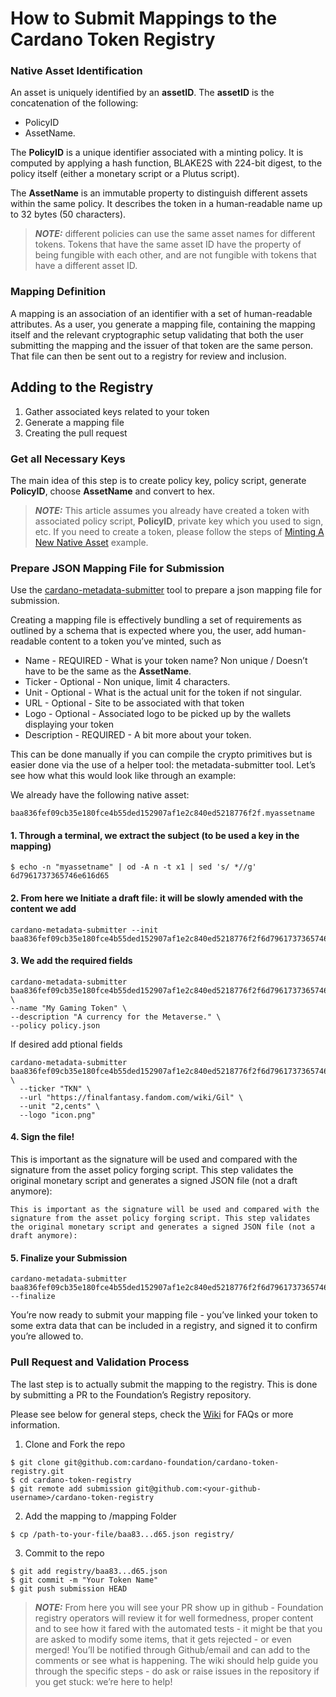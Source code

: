 # How to Submit Mappings to the Cardano Token Registry

### Native Asset Identification

An asset is uniquely identified by an **assetID**. The **assetID** is the concatenation of the following:
* PolicyID
* AssetName.

The **PolicyID** is a unique identifier associated with a minting policy. It is computed by applying a hash function, BLAKE2S with 224-bit digest, to the policy itself (either a monetary script or a Plutus script).

The **AssetName** is an immutable property to distinguish different assets within the same policy. It describes the token in a human-readable name up to 32 bytes (50 characters).

> **_NOTE:_** different policies can use the same asset names for different tokens. Tokens that have the same asset ID have the property of being fungible with each other, and are not fungible with tokens that have a different asset ID.

### Mapping Definition

A mapping is an association of an identifier with a set of human-readable attributes. As a user, you generate a mapping file, containing the mapping itself and the relevant cryptographic setup validating that both the user submitting the mapping and the issuer of that token are the same person. That file can then be sent out to a registry for review and inclusion.

## Adding to the Registry

1. Gather associated keys related to your token
2. Generate a mapping file
3. Creating the pull request

### Get all Necessary Keys

The main idea of this step is to create policy key, policy script, generate **PolicyID**, choose **AssetName** and convert to hex.

> **_NOTE:_** This article assumes you already have created a token with associated policy script, **PolicyID**, private key which you used to sign, etc. If you need to create a token, please follow the steps of [Minting A New Native Asset](https://developers.cardano.org/en/development-environments/native-tokens/working-with-multi-asset-tokens/) example.

### Prepare JSON Mapping File for Submission

Use the [cardano-metadata-submitter](https://github.com/input-output-hk/cardano-metadata-submitter) tool to prepare a json mapping file for submission.

Creating a mapping file is effectively bundling a set of requirements as outlined by a schema that is expected where you, the user, add human-readable content to a token you’ve minted, such as

* Name - REQUIRED - What is your token name? Non unique / Doesn’t have to be the same as the **AssetName**.
* Ticker - Optional - Non unique, limit 4 characters.
* Unit - Optional -  What is the actual unit for the token if not singular.
* URL - Optional - Site to be associated with that token
* Logo - Optional  - Associated logo to be picked up by the wallets displaying your token
* Description - REQUIRED -  A bit more about your token.

This  can be done manually if you can compile the crypto primitives but is easier done via the use of a helper tool: the metadata-submitter tool. Let’s see how what this would look like through an example:

We already have the following native asset:
```
baa836fef09cb35e180fce4b55ded152907af1e2c840ed5218776f2f.myassetname
```

#### 1. Through a terminal, we extract the subject (to be used a key in the mapping)

```
$ echo -n "myassetname" | od -A n -t x1 | sed 's/ *//g'
6d7961737365746e616d65
```

#### 2. From here we Initiate a draft file: it will be slowly amended with the content we add

```
cardano-metadata-submitter --init baa836fef09cb35e180fce4b55ded152907af1e2c840ed5218776f2f6d7961737365746e616d65
```

#### 3. We add the required fields
```
cardano-metadata-submitter baa836fef09cb35e180fce4b55ded152907af1e2c840ed5218776f2f6d7961737365746e616d65 \
--name "My Gaming Token" \
--description "A currency for the Metaverse." \
--policy policy.json
```

If desired add ptional fields

```
cardano-metadata-submitter baa836fef09cb35e180fce4b55ded152907af1e2c840ed5218776f2f6d7961737365746e616d65 \
  --ticker "TKN" \
  --url "https://finalfantasy.fandom.com/wiki/Gil" \
  --unit "2,cents" \
  --logo "icon.png"
```

#### 4. Sign the file!

This is important as the signature will be used and compared with the signature from the asset policy forging script. This step validates the original monetary script and generates a signed JSON file (not a draft anymore):
```
This is important as the signature will be used and compared with the signature from the asset policy forging script. This step validates the original monetary script and generates a signed JSON file (not a draft anymore):
```
#### 5. Finalize your Submission

```
cardano-metadata-submitter baa836fef09cb35e180fce4b55ded152907af1e2c840ed5218776f2f6d7961737365746e616d65 --finalize
```


You’re now ready to submit your mapping file -  you’ve linked your token to some extra data that can be included in a registry, and signed it to confirm you’re allowed to.

### Pull Request and Validation Process

The last step is to actually submit the mapping to the registry.  This is done by  submitting a PR to the Foundation’s Registry repository.

Please see below for general steps, check the [Wiki](https://github.com/cardano-foundation/goguen-metadata-registry/wiki) for FAQs or more information.

1. Clone and Fork the repo
```
$ git clone git@github.com:cardano-foundation/cardano-token-registry.git
$ cd cardano-token-registry
$ git remote add submission git@github.com:<your-github-username>/cardano-token-registry
```

2. Add the mapping to /mapping Folder
```
$ cp /path-to-your-file/baa83...d65.json registry/
```

3. Commit to the repo
```
$ git add registry/baa83...d65.json
$ git commit -m "Your Token Name"
$ git push submission HEAD
```
> **_NOTE:_** From here you will see your PR show up in github - Foundation registry operators will review it for well formedness, proper content and to see how it fared with the automated tests - it might be that you are asked to modify some items, that it gets rejected - or even merged! You’ll be notified through Github/email and can add to the comments or see what is happening. The wiki should help guide you through the specific steps - do ask or raise issues in the repository if you get stuck: we’re here to help!
